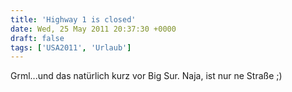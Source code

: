 ```yaml
---
title: 'Highway 1 is closed'
date: Wed, 25 May 2011 20:37:30 +0000
draft: false
tags: ['USA2011', 'Urlaub']
---
```


Grml...und das natürlich kurz vor Big Sur. Naja, ist nur ne Straße ;)